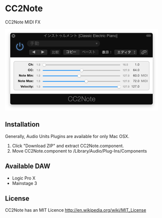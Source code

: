 CC2Note
============

CC2Note MIDI FX

![image](image.png)


## Installation

Generally, Audio Units Plugins are available for only Mac OSX.

1. Click "Download ZIP" and extract CC2Note.component.
2. Move CC2Note.component to /Library/Audio/Plug-Ins/Components

## Available DAW

* Logic Pro X
* Mainstage 3

## License

CC2Note has an MIT Licence http://en.wikipedia.org/wiki/MIT_License
